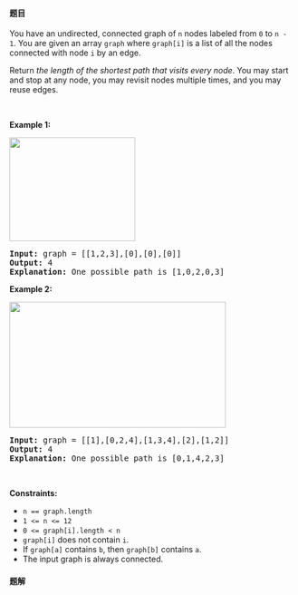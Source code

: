 #### 题目
<p>You have an undirected, connected graph of <code>n</code> nodes labeled from <code>0</code> to <code>n - 1</code>. You are given an array <code>graph</code> where <code>graph[i]</code> is a list of all the nodes connected with node <code>i</code> by an edge.</p>

<p>Return <em>the length of the shortest path that visits every node</em>. You may start and stop at any node, you may revisit nodes multiple times, and you may reuse edges.</p>

<p>&nbsp;</p>
<p><strong class="example">Example 1:</strong></p>
<img alt="" src="https://assets.leetcode.com/uploads/2021/05/12/shortest1-graph.jpg" style="width: 222px; height: 183px;" />
<pre>
<strong>Input:</strong> graph = [[1,2,3],[0],[0],[0]]
<strong>Output:</strong> 4
<strong>Explanation:</strong> One possible path is [1,0,2,0,3]
</pre>

<p><strong class="example">Example 2:</strong></p>
<img alt="" src="https://assets.leetcode.com/uploads/2021/05/12/shortest2-graph.jpg" style="width: 382px; height: 222px;" />
<pre>
<strong>Input:</strong> graph = [[1],[0,2,4],[1,3,4],[2],[1,2]]
<strong>Output:</strong> 4
<strong>Explanation:</strong> One possible path is [0,1,4,2,3]
</pre>

<p>&nbsp;</p>
<p><strong>Constraints:</strong></p>

<ul>
	<li><code>n == graph.length</code></li>
	<li><code>1 &lt;= n &lt;= 12</code></li>
	<li><code>0 &lt;= graph[i].length &lt;&nbsp;n</code></li>
	<li><code>graph[i]</code> does not contain <code>i</code>.</li>
	<li>If <code>graph[a]</code> contains <code>b</code>, then <code>graph[b]</code> contains <code>a</code>.</li>
	<li>The input graph is always connected.</li>
</ul>


 #### 题解